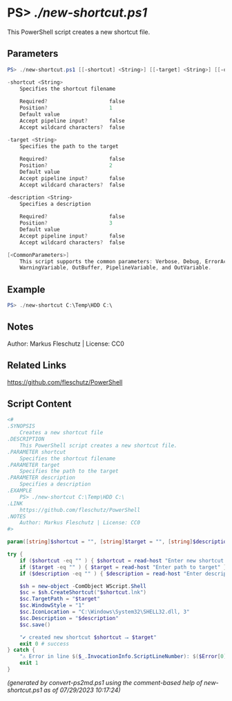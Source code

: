 PS> *./new-shortcut.ps1*
====================

This PowerShell script creates a new shortcut file.

Parameters
----------
```powershell
PS> ./new-shortcut.ps1 [[-shortcut] <String>] [[-target] <String>] [[-description] <String>] [<CommonParameters>]

-shortcut <String>
    Specifies the shortcut filename
    
    Required?                    false
    Position?                    1
    Default value                
    Accept pipeline input?       false
    Accept wildcard characters?  false

-target <String>
    Specifies the path to the target
    
    Required?                    false
    Position?                    2
    Default value                
    Accept pipeline input?       false
    Accept wildcard characters?  false

-description <String>
    Specifies a description
    
    Required?                    false
    Position?                    3
    Default value                
    Accept pipeline input?       false
    Accept wildcard characters?  false

[<CommonParameters>]
    This script supports the common parameters: Verbose, Debug, ErrorAction, ErrorVariable, WarningAction, 
    WarningVariable, OutBuffer, PipelineVariable, and OutVariable.
```

Example
-------
```powershell
PS> ./new-shortcut C:\Temp\HDD C:\

```

Notes
-----
Author: Markus Fleschutz | License: CC0

Related Links
-------------
https://github.com/fleschutz/PowerShell

Script Content
--------------
```powershell
<#
.SYNOPSIS
	Creates a new shortcut file
.DESCRIPTION
	This PowerShell script creates a new shortcut file.
.PARAMETER shortcut
	Specifies the shortcut filename
.PARAMETER target
	Specifies the path to the target
.PARAMETER description
	Specifies a description
.EXAMPLE
	PS> ./new-shortcut C:\Temp\HDD C:\
.LINK
	https://github.com/fleschutz/PowerShell
.NOTES
	Author: Markus Fleschutz | License: CC0
#>

param([string]$shortcut = "", [string]$target = "", [string]$description)

try {
	if ($shortcut -eq "" ) { $shortcut = read-host "Enter new shortcut filename" }
	if ($target -eq "" ) { $target = read-host "Enter path to target" }
	if ($description -eq "" ) { $description = read-host "Enter description" }

	$sh = new-object -ComObject WScript.Shell
	$sc = $sh.CreateShortcut("$shortcut.lnk")
	$sc.TargetPath = "$target"
	$sc.WindowStyle = "1"
	$sc.IconLocation = "C:\Windows\System32\SHELL32.dll, 3"
	$sc.Description = "$description"
	$sc.save()

	"✔️ created new shortcut $shortcut ⭢ $target"
	exit 0 # success
} catch {
	"⚠️ Error in line $($_.InvocationInfo.ScriptLineNumber): $($Error[0])"
	exit 1
}
```

*(generated by convert-ps2md.ps1 using the comment-based help of new-shortcut.ps1 as of 07/29/2023 10:17:24)*
